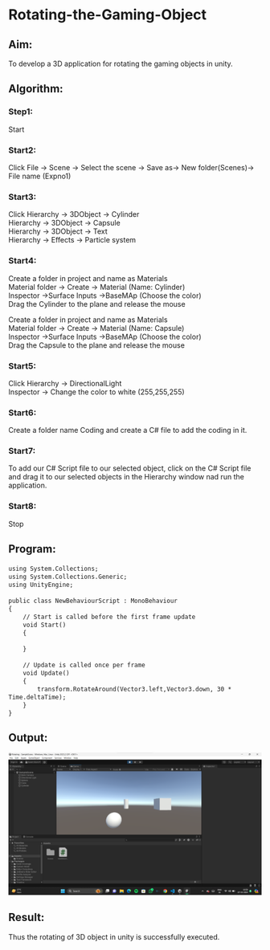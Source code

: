  # Rotating-the-Gaming-Object

## Aim:
To develop a 3D application for rotating the gaming objects in unity.
## Algorithm:
### Step1:
Start
### Start2:
Click File -> Scene -> Select the scene -> Save as-> New folder(Scenes)-> File name (Expno1)
### Start3:
Click Hierarchy -> 3DObject -> Cylinder<br>
Hierarchy -> 3DObject -> Capsule<br>
Hierarchy -> 3DObject -> Text<br>
Hierarchy -> Effects -> Particle system
### Start4:
Create a folder in project and name as Materials<br>
Material folder -> Create -> Material (Name: Cylinder)<br>
Inspector ->Surface Inputs ->BaseMAp (Choose the color)<br>
Drag the Cylinder to the plane and release the mouse

Create a folder in project and name as Materials<br>
Material folder -> Create -> Material (Name: Capsule)<br>
Inspector ->Surface Inputs ->BaseMAp (Choose the color)<br>
Drag the Capsule to the plane and release the mouse

### Start5:
Click Hierarchy -> DirectionalLight<br>
Inspector -> Change the color to white (255,255,255)

### Start6:
Create a folder name Coding and create a C# file to add the coding in it.

### Start7:
To add our C# Script file to our selected object, click on the C# Script file and drag it to our selected objects in the Hierarchy window nad run the application.

### Start8:
Stop

## Program:
```
using System.Collections;
using System.Collections.Generic;
using UnityEngine;

public class NewBehaviourScript : MonoBehaviour
{
    // Start is called before the first frame update
    void Start()
    {
        
    }

    // Update is called once per frame
    void Update()
    {
        transform.RotateAround(Vector3.left,Vector3.down, 30 * Time.deltaTime);
    }
}
```
## Output:
![output](<Screenshot 2024-03-07 105918.png>)

## Result:
Thus the rotating of 3D object in unity is successfully executed.
